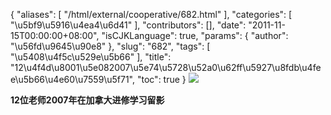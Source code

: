 {
    "aliases": [
        "/html/external/cooperative/682.html"
    ],
    "categories": [
        "\u5bf9\u5916\u4ea4\u6d41"
    ],
    "contributors": [],
    "date": "2011-11-15T00:00:00+08:00",
    "isCJKLanguage": true,
    "params": {
        "author": "\u56fd\u9645\u90e8"
    },
    "slug": "682",
    "tags": [
        "\u5408\u4f5c\u529e\u5b66"
    ],
    "title": "12\u4f4d\u8001\u5e082007\u5e74\u5728\u52a0\u62ff\u5927\u8fdb\u4fee\u5b66\u4e60\u7559\u5f71",
    "toc": true
}
![](https://cdn.tfls.online/mirror/full/f074c680a1a9383857c04ecb1a4682f6a14b6396.jpg)

**12位老师2007年在加拿大进修学习留影**

